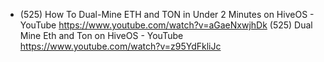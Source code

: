 - (525) How To Dual-Mine ETH and TON in Under 2 Minutes on HiveOS - YouTube
  https://www.youtube.com/watch?v=aGaeNxwjhDk
  (525) Dual Mine Eth and Ton on HiveOS - YouTube
  https://www.youtube.com/watch?v=z95YdFkliJc